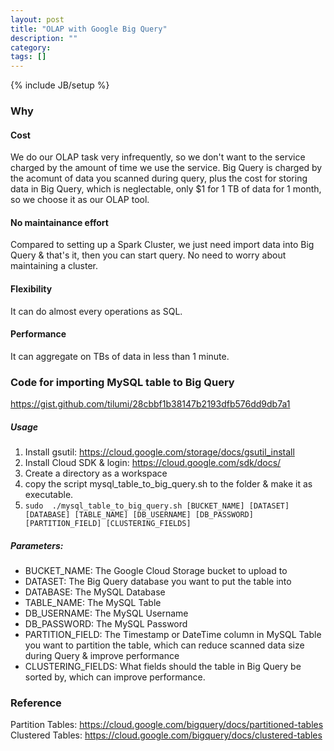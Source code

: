 ```yaml
---
layout: post
title: "OLAP with Google Big Query"
description: ""
category: 
tags: []
---
```

{% include JB/setup %}

### Why

#### Cost
We do our OLAP task very infrequently, so we don't want to the service charged by the amount of time we use the service.
Big Query is charged by the acomunt of data you scanned during query, plus
the cost for storing data in Big Query, which is neglectable, only $1 for 1 TB of data for 1 month, so we choose it 
as our OLAP tool.

#### No maintainance effort

Compared to setting up a Spark Cluster, we just need import data into Big Query & that's it, then you can start query.
No need to worry about maintaining a cluster.

#### Flexibility

It can do almost every operations as SQL.

#### Performance

It can aggregate on TBs of data in less than 1 minute.
 

### Code for importing MySQL table to Big Query
https://gist.github.com/tilumi/28cbbf1b38147b2193dfb576dd9db7a1
##### Usage
1. Install gsutil: https://cloud.google.com/storage/docs/gsutil_install
2. Install Cloud SDK & login: https://cloud.google.com/sdk/docs/
3. Create a directory as a workspace
4. copy the script mysql_table_to_big_query.sh to the folder & make it as executable.
5. `sudo  ./mysql_table_to_big_query.sh [BUCKET_NAME] [DATASET] [DATABASE] [TABLE_NAME] [DB_USERNAME] [DB_PASSWORD] [PARTITION_FIELD] [CLUSTERING_FIELDS]`

##### Parameters:

* BUCKET_NAME: The Google Cloud Storage bucket to upload to
* DATASET: The Big Query database you want to put the table into
* DATABASE: The MySQL Database
* TABLE_NAME: The MySQL Table
* DB_USERNAME: The MySQL Username
* DB_PASSWORD: The MySQL Password
* PARTITION_FIELD: The Timestamp or DateTime column in MySQL Table you want to partition the table, which can reduce scanned data size during Query & improve performance
* CLUSTERING_FIELDS: What fields should the table in Big Query be sorted by, which can improve performance.
    
### Reference

Partition Tables: https://cloud.google.com/bigquery/docs/partitioned-tables
Clustered Tables: https://cloud.google.com/bigquery/docs/clustered-tables
